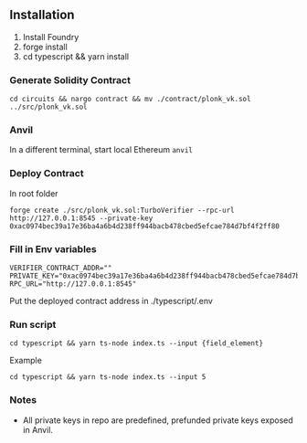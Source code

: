 

## Installation

1. Install Foundry
2. forge install
3. cd typescript && yarn install

### Generate Solidity Contract

`cd circuits && nargo contract && mv ./contract/plonk_vk.sol ../src/plonk_vk.sol`

### Anvil
In a different terminal, start local Ethereum
`
anvil
`

### Deploy Contract
In root folder

`forge create ./src/plonk_vk.sol:TurboVerifier --rpc-url http://127.0.0.1:8545 --private-key 0xac0974bec39a17e36ba4a6b4d238ff944bacb478cbed5efcae784d7bf4f2ff80`

### Fill in Env variables

```
VERIFIER_CONTRACT_ADDR=""
PRIVATE_KEY="0xac0974bec39a17e36ba4a6b4d238ff944bacb478cbed5efcae784d7bf4f2ff80"
RPC_URL="http://127.0.0.1:8545"
```
Put the deployed contract address in ./typescript/.env

### Run script

`cd typescript && yarn ts-node index.ts --input {field_element}`

Example

`cd typescript && yarn ts-node index.ts --input 5`


### Notes

- All private keys in repo are predefined, prefunded private keys exposed in Anvil.
